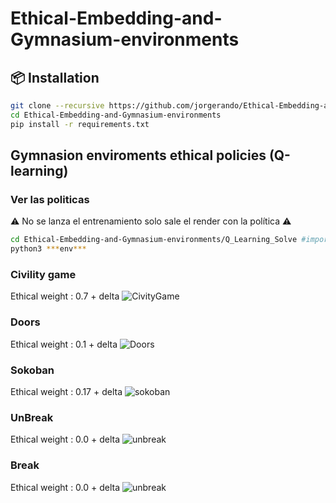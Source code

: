 # Ethical-Embedding-and-Gymnasium-environments


## 📦 Installation

```bash
git clone --recursive https://github.com/jorgerando/Ethical-Embedding-and-Gymnasium-environments.git
cd Ethical-Embedding-and-Gymnasium-environments
pip install -r requirements.txt
```
## Gymnasion enviroments ethical policies (Q-learning)

### Ver las politicas 
⚠️ No se lanza el entrenamiento solo sale el render con la política ⚠️
```bash
cd Ethical-Embedding-and-Gymnasium-environments/Q_Learning_Solve #importante estar en el directorio
python3 ***env***
```

### Civility game
Ethical weight : 0.7 + delta
![CivityGame](https://github.com/user-attachments/assets/d1d19553-9f8c-4a05-a9ea-3b5ab70453c5)
### Doors 
Ethical weight : 0.1 + delta
![Doors](https://github.com/user-attachments/assets/eae1cb27-56ac-4edb-9346-78e3502cbcbb)
### Sokoban 
Ethical weight : 0.17 + delta
![sokoban](https://github.com/user-attachments/assets/224683fc-cb21-4d05-a41e-03135039a02a)
### UnBreak 
Ethical weight : 0.0 + delta
![unbreak](https://github.com/user-attachments/assets/1463f53c-2973-4715-b44f-6e4f7a3622ac)
### Break
Ethical weight : 0.0 + delta
![unbreak](https://github.com/user-attachments/assets/9576f8a9-9e61-45bd-b6b0-dc7d52fa31d4)



